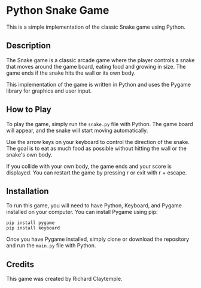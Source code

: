 # Python Snake Game

This is a simple implementation of the classic Snake game using Python.

## Description

The Snake game is a classic arcade game where the player controls a snake that moves around the game board, eating food and growing in size. The game ends if the snake hits the wall or its own body.

This implementation of the game is written in Python and uses the Pygame library for graphics and user input.

## How to Play

To play the game, simply run the `snake.py` file with Python. The game board will appear, and the snake will start moving automatically.

Use the arrow keys on your keyboard to control the direction of the snake. The goal is to eat as much food as possible without hitting the wall or the snake's own body.

If you collide with your own body, the game ends and your score is displayed. You can restart the game by pressing r or exit with r + escape.

## Installation

To run this game, you will need to have Python, Keyboard, and Pygame installed on your computer. You can install Pygame using pip:

```
pip install pygame
pip install keyboard
```


Once you have Pygame installed, simply clone or download the repository and run the `main.py` file with Python.


## Credits

This game was created by Richard Claytemple.
